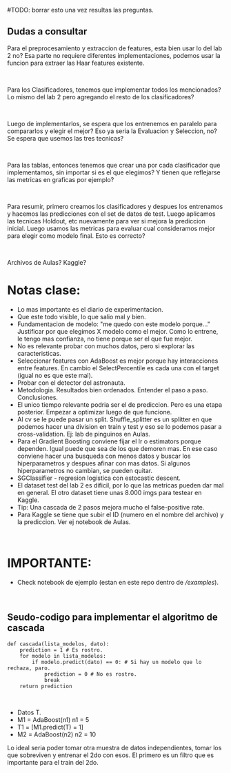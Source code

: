 #TODO: borrar esto una vez resultas las preguntas.

## Dudas a consultar

Para el preprocesamiento y extraccion de features, esta bien usar lo del lab 2 no? Esa parte no requiere diferentes implementaciones, podemos usar la funcion para extraer las Haar features existente.

<br>

Para los Clasificadores, tenemos que implementar todos los mencionados? Lo mismo del lab 2 pero agregando el resto de los clasificadores?

<br>

Luego de implementarlos, se espera que los entrenemos en paralelo para compararlos y elegir el mejor? Eso ya seria la Evaluacion y Seleccion, no? Se espera que usemos las tres tecnicas?

<br>

Para las tablas, entonces tenemos que crear una por cada clasificador que implementamos, sin importar si es el que elegimos? Y tienen que reflejarse las metricas en graficas por ejemplo?

<br>

Para resumir, primero creamos los clasificadores y despues los entrenamos y hacemos las predicciones con el set de datos de test. Luego aplicamos las tecnicas Holdout, etc nuevamente para ver si mejora la prediccion inicial. Luego usamos las metricas para evaluar cual consideramos mejor para elegir como modelo final. Esto es correcto?

<br>

Archivos de Aulas? Kaggle?


# Notas clase:
- Lo mas importante es el diario de experimentacion.
- Que este todo visible, lo que salio mal y bien.
- Fundamentacion de modelo: "me quedo con este modelo porque..." Justificar por que elegimos X modelo como el mejor. Como lo entrene, le tengo mas confianza, no tiene porque ser el que fue mejor. 
- No es relevante probar con muchos datos, pero si explorar las caracteristicas.
- Seleccionar features con AdaBoost es mejor porque hay interacciones entre features. En cambio el SelectPercentile es cada una con el target (igual no es que este mal).
- Probar con el detector del astronauta.
- Metodologia. Resultados bien ordenados. Entender el paso a paso. Conclusiones.
- El unico tiempo relevante podria ser el de prediccion. Pero es una etapa posterior. Empezar a optimizar luego de que funcione.
- Al cv se le puede pasar un split. Shuffle_splitter es un splitter en que podemos hacer una division en train y test y eso se lo podemos pasar a cross-validation. Ej: lab de pinguinos en Aulas.
- Para el Gradient Boosting conviene fijar el lr o estimators porque dependen. Igual puede que sea de los que demoren mas. En ese caso conviene hacer una busqueda con menos datos y buscar los hiperparametros y despues afinar con mas datos. Si algunos hiperparametros no cambian, se pueden quitar.
- SGClassifier - regresion logistica con estocastic descent.
- El dataset test del lab 2 es dificil, por lo que las metricas pueden dar mal en general. El otro dataset tiene unas 8.000 imgs para testear en Kaggle. 
- Tip: Una cascada de 2 pasos mejora mucho el false-positive rate.
- Para Kaggle se tiene que subir el ID (numero en el nombre del archivo) y la prediccion. Ver ej notebook de Aulas.

<br>

# IMPORTANTE:
- Check notebook de ejemplo (estan en este repo dentro de */examples*).

<br>

## Seudo-codigo para implementar el algoritmo de cascada
```
def cascada(lista_modelos, dato):
    prediction = 1 # Es rostro.
    for modelo in lista_modelos:
        if modelo.predict(dato) == 0: # Si hay un modelo que lo rechaza, paro.
            prediction = 0 # No es rostro.
            break
    return prediction
```

<br>

- Datos T.
- M1 = AdaBoost(n1) n1 = 5
- T1 = [M1.predict(T) = 1]
- M2 = AdaBoost(n2) n2 = 10

Lo ideal seria poder tomar otra muestra de datos independientes, tomar los que sobreviven y entrenar el 2do con esos.
El primero es un filtro que es importante para el train del 2do.
